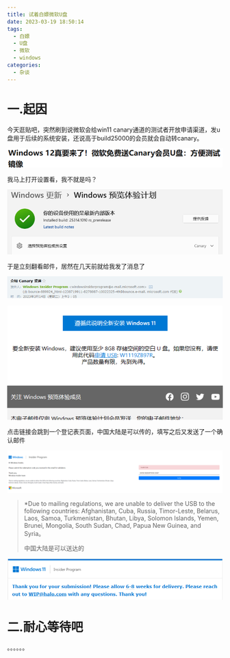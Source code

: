 ```yaml
---
title: 试着白嫖微软U盘
date: 2023-03-19 18:50:14
tags:
  - 白嫖
  - U盘
  - 微软
  - windows
categories:
  - 杂谈
---
```


# 一.起因

今天逛贴吧，突然刷到说微软会给win11 canary通道的测试者开放申请渠道，发u盘用于后续的系统安装，还说高于build25000的会员就会自动转canary。

![大概的消息](试着白嫖微软U盘/image-20230319185305754.png)

我马上打开设置看，我不就是吗？

![！](试着白嫖微软U盘/image-20230319185540315.png)

于是立刻翻看邮件，居然在几天前就给我发了消息了

![3月14日啊，我居然没有去看这封写了什么](试着白嫖微软U盘/image-20230319185731991.png)

![这个码我已经用了，哈哈](试着白嫖微软U盘/image-20230319185905269.png)

点击链接会跳到一个登记表页面，中国大陆是可以传的，填写之后又发送了一个确认邮件

![码只能用一次，这里就看不到表格了](试着白嫖微软U盘/image-20230319190053600.png)

> *Due to mailing regulations, we are unable to deliver the USB to the following countries: Afghanistan, Cuba, Russia, Timor-Leste, Belarus, Laos, Samoa, Turkmenistan, Bhutan, Libya, Solomon Islands, Yemen, Brunei, Mongolia, South Sudan, Chad, Papua New Guinea, and Syria。
>
> 中国大陆是可以送达的

![回执，应该是美国运过来](试着白嫖微软U盘/image-20230319190224133.png)

# 二.耐心等待吧

。。。。。。